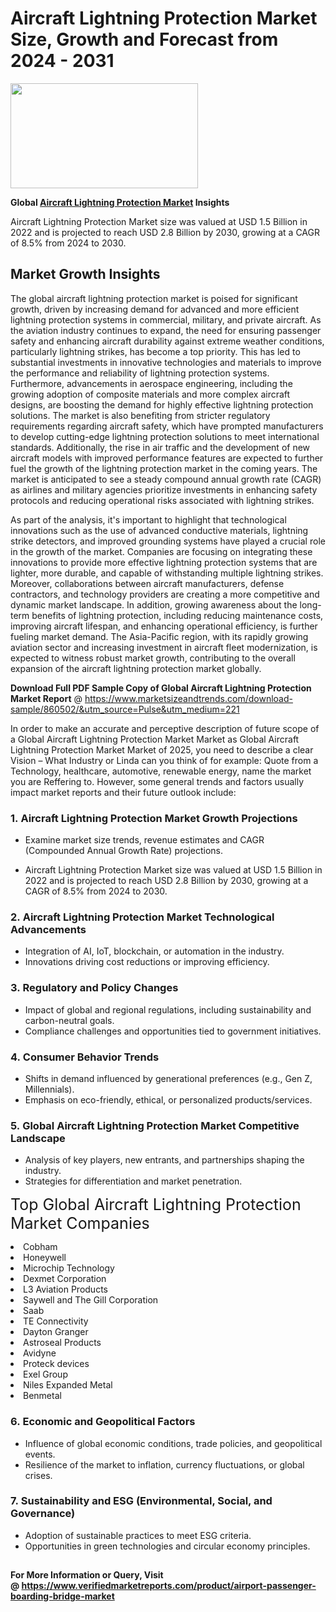 <H1>Aircraft Lightning Protection Market Size, Growth and Forecast from 2024 - 2031</H1><img class="aligncenter size-medium wp-image-584254" src="https://thirdeyenews.in/wp-content/uploads/2024/09/Global-Market-Research-300x168.jpeg" alt="" width="300" height="168" /><p><strong>Global&nbsp;<a href="https://www.marketsizeandtrends.com/download-sample/860502/&amp;utm_source=Pulse&amp;utm_medium=221">Aircraft Lightning Protection Market</a> Insights</strong></p><p>Aircraft Lightning Protection Market size was valued at USD 1.5 Billion in 2022 and is projected to reach USD 2.8 Billion by 2030, growing at a CAGR of 8.5% from 2024 to 2030.</p><p><h2>Market Growth Insights</h2> <p>The global aircraft lightning protection market is poised for significant growth, driven by increasing demand for advanced and more efficient lightning protection systems in commercial, military, and private aircraft. As the aviation industry continues to expand, the need for ensuring passenger safety and enhancing aircraft durability against extreme weather conditions, particularly lightning strikes, has become a top priority. This has led to substantial investments in innovative technologies and materials to improve the performance and reliability of lightning protection systems. Furthermore, advancements in aerospace engineering, including the growing adoption of composite materials and more complex aircraft designs, are boosting the demand for highly effective lightning protection solutions. The market is also benefiting from stricter regulatory requirements regarding aircraft safety, which have prompted manufacturers to develop cutting-edge lightning protection solutions to meet international standards. Additionally, the rise in air traffic and the development of new aircraft models with improved performance features are expected to further fuel the growth of the lightning protection market in the coming years. The market is anticipated to see a steady compound annual growth rate (CAGR) as airlines and military agencies prioritize investments in enhancing safety protocols and reducing operational risks associated with lightning strikes. </p> <p>As part of the analysis, it's important to highlight that technological innovations such as the use of advanced conductive materials, lightning strike detectors, and improved grounding systems have played a crucial role in the growth of the market. Companies are focusing on integrating these innovations to provide more effective lightning protection systems that are lighter, more durable, and capable of withstanding multiple lightning strikes. Moreover, collaborations between aircraft manufacturers, defense contractors, and technology providers are creating a more competitive and dynamic market landscape. In addition, growing awareness about the long-term benefits of lightning protection, including reducing maintenance costs, improving aircraft lifespan, and enhancing operational efficiency, is further fueling market demand. The Asia-Pacific region, with its rapidly growing aviation sector and increasing investment in aircraft fleet modernization, is expected to witness robust market growth, contributing to the overall expansion of the aircraft lightning protection market globally. </p><p><span class=""><strong>Download Full PDF Sample Copy of Global Aircraft Lightning Protection Market Report</strong> @ <a href="https://www.marketsizeandtrends.com/download-sample/860502/&amp;utm_source=Pulse&amp;utm_medium=221" target="_blank">https://www.marketsizeandtrends.com/download-sample/860502/&amp;utm_source=Pulse&amp;utm_medium=221</a></span></p><p>In order to make an accurate and perceptive description of future scope of a Global&nbsp;Aircraft Lightning Protection Market Market as Global&nbsp;Aircraft Lightning Protection Market Market of 2025, you need to describe a clear Vision &ndash; What Industry or Linda can you think of for example: Quote from a Technology, healthcare, automotive, renewable energy, name the market you are Reffering to. However, some general trends and factors usually impact market reports and their future outlook include:</p><h3>1.&nbsp;<strong>Aircraft Lightning Protection Market Growth Projections</strong></h3><ul><li>Examine market size trends, revenue estimates and CAGR (Compounded Annual Growth Rate) projections.</li><li><p>Aircraft Lightning Protection Market size was valued at USD 1.5 Billion in 2022 and is projected to reach USD 2.8 Billion by 2030, growing at a CAGR of 8.5% from 2024 to 2030.</p></li></ul><h3>2.&nbsp;<strong>Aircraft Lightning Protection Market Technological Advancements</strong></h3><ul><li>Integration of AI, IoT, blockchain, or automation in the industry.</li><li>Innovations driving cost reductions or improving efficiency.</li></ul><h3>3.&nbsp;<strong>Regulatory and Policy Changes</strong></h3><ul><li>Impact of global and regional regulations, including sustainability and carbon-neutral goals.</li><li>Compliance challenges and opportunities tied to government initiatives.</li></ul><h3>4.&nbsp;<strong>Consumer Behavior Trends</strong></h3><ul><li>Shifts in demand influenced by generational preferences (e.g., Gen Z, Millennials).</li><li>Emphasis on eco-friendly, ethical, or personalized products/services.</li></ul><h3>5.&nbsp;<strong>Global Aircraft Lightning Protection Market Competitive Landscape</strong></h3><ul><li>Analysis of key players, new entrants, and partnerships shaping the industry.</li><li>Strategies for differentiation and market penetration.</li></ul><p data-pm-slice="1 1 []"><span style="color: inherit; font-family: inherit; font-size: 25px;">Top Global Aircraft Lightning Protection Market Companies</span></p><div class="" data-test-id=""><p><li>Cobham</li><li> Honeywell</li><li> Microchip Technology</li><li> Dexmet Corporation</li><li> L3 Aviation Products</li><li> Saywell and The Gill Corporation</li><li> Saab</li><li> TE Connectivity</li><li> Dayton Granger</li><li> Astroseal Products</li><li> Avidyne</li><li> Proteck devices</li><li> Exel Group</li><li> Niles Expanded Metal</li><li> Benmetal</li></p></div><h3>6.&nbsp;<strong>Economic and Geopolitical Factors</strong></h3><ul><li>Influence of global economic conditions, trade policies, and geopolitical events.</li><li>Resilience of the market to inflation, currency fluctuations, or global crises.</li></ul><h3>7.&nbsp;<strong>Sustainability and ESG (Environmental, Social, and Governance)</strong></h3><ul><li>Adoption of sustainable practices to meet ESG criteria.</li><li>Opportunities in green technologies and circular economy principles.</li></ul><h2><strong style="font-size: 14px;">For More Information or Query, Visit @&nbsp;</strong><a style="background-color: #ffffff; font-size: 14px;" href="https://www.marketsizeandtrends.com/report/aircraft-lightning-protection-market/" target="_blank">https://www.verifiedmarketreports.com/product/airport-passenger-boarding-bridge-market</a></h2>
